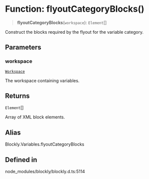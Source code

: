 # Function: flyoutCategoryBlocks()

> **flyoutCategoryBlocks**(`workspace`): `Element`[]

Construct the blocks required by the flyout for the variable category.

## Parameters

### workspace

[`Workspace`](../../classes/Workspace.md)

The workspace containing variables.

## Returns

`Element`[]

Array of XML block elements.

## Alias

Blockly.Variables.flyoutCategoryBlocks

## Defined in

node_modules/blockly/blockly.d.ts:5114
